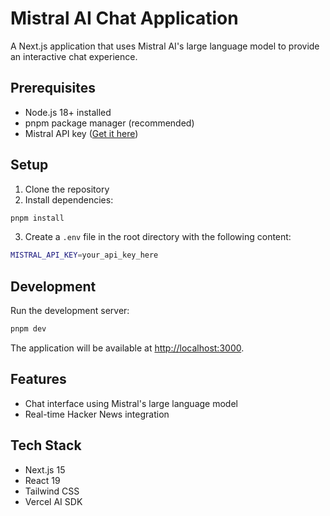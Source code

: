 # Mistral AI Chat Application

A Next.js application that uses Mistral AI's large language model to provide an interactive chat experience.

## Prerequisites

- Node.js 18+ installed
- pnpm package manager (recommended)
- Mistral API key ([Get it here](https://console.mistral.ai/))

## Setup

1. Clone the repository
2. Install dependencies:

```bash
pnpm install
```

3. Create a `.env` file in the root directory with the following content:

```bash
MISTRAL_API_KEY=your_api_key_here
```

## Development

Run the development server:

```bash
pnpm dev
```

The application will be available at [http://localhost:3000](http://localhost:3000).

## Features

- Chat interface using Mistral's large language model
- Real-time Hacker News integration

## Tech Stack

- Next.js 15
- React 19
- Tailwind CSS
- Vercel AI SDK
